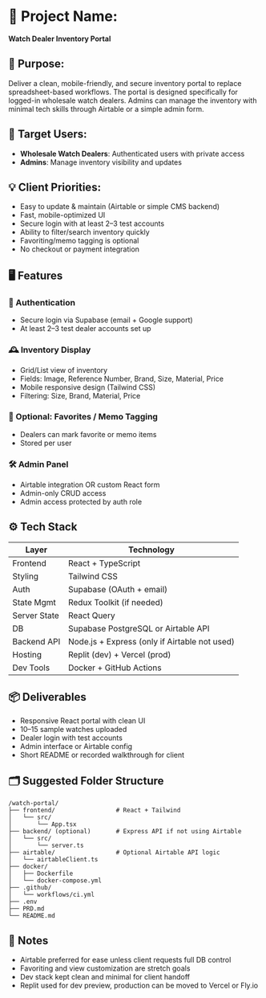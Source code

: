 
# 📄 Project Name:
**Watch Dealer Inventory Portal**

## 🎯 Purpose:
Deliver a clean, mobile-friendly, and secure inventory portal to replace spreadsheet-based workflows. The portal is designed specifically for logged-in wholesale watch dealers. Admins can manage the inventory with minimal tech skills through Airtable or a simple admin form.

## 👤 Target Users:
- **Wholesale Watch Dealers**: Authenticated users with private access
- **Admins**: Manage inventory visibility and updates

## 💡 Client Priorities:
- Easy to update & maintain (Airtable or simple CMS backend)
- Fast, mobile-optimized UI
- Secure login with at least 2–3 test accounts
- Ability to filter/search inventory quickly
- Favoriting/memo tagging is optional
- No checkout or payment integration

## 🖥️ Features

### 🔐 Authentication
- Secure login via Supabase (email + Google support)
- At least 2–3 test dealer accounts set up

### 🕰️ Inventory Display
- Grid/List view of inventory
- Fields: Image, Reference Number, Brand, Size, Material, Price
- Mobile responsive design (Tailwind CSS)
- Filtering: Size, Brand, Material, Price

### 🌟 Optional: Favorites / Memo Tagging
- Dealers can mark favorite or memo items
- Stored per user

### 🛠️ Admin Panel
- Airtable integration OR custom React form
- Admin-only CRUD access
- Admin access protected by auth role

## ⚙️ Tech Stack

| Layer         | Technology                          |
|---------------|--------------------------------------|
| Frontend      | React + TypeScript                   |
| Styling       | Tailwind CSS                         |
| Auth          | Supabase (OAuth + email)             |
| State Mgmt    | Redux Toolkit (if needed)            |
| Server State  | React Query                          |
| DB            | Supabase PostgreSQL or Airtable API  |
| Backend API   | Node.js + Express (only if Airtable not used) |
| Hosting       | Replit (dev) + Vercel (prod)         |
| Dev Tools     | Docker + GitHub Actions              |

## 📦 Deliverables

- Responsive React portal with clean UI
- 10–15 sample watches uploaded
- Dealer login with test accounts
- Admin interface or Airtable config
- Short README or recorded walkthrough for client

## 🗂️ Suggested Folder Structure

```
/watch-portal/
├── frontend/                 # React + Tailwind
│   └── src/
│       └── App.tsx
├── backend/ (optional)       # Express API if not using Airtable
│   └── src/
│       └── server.ts
├── airtable/                 # Optional Airtable API logic
│   └── airtableClient.ts
├── docker/
│   ├── Dockerfile
│   └── docker-compose.yml
├── .github/
│   └── workflows/ci.yml
├── .env
├── PRD.md
└── README.md
```

## 🧠 Notes

- Airtable preferred for ease unless client requests full DB control
- Favoriting and view customization are stretch goals
- Dev stack kept clean and minimal for client handoff
- Replit used for dev preview, production can be moved to Vercel or Fly.io
